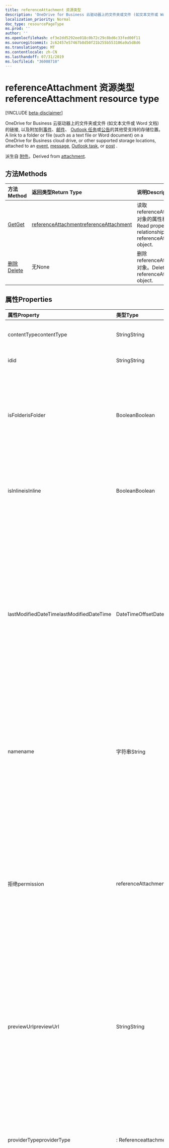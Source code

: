 ```yaml
---
title: referenceAttachment 资源类型
description: 'OneDrive for Business 云驱动器上的文件夹或文件 (如文本文件或 Word 文档) 的链接, 或附加到的其他受支持的存储位置 '
localization_priority: Normal
doc_type: resourcePageType
ms.prod: ''
author: ''
ms.openlocfilehash: ef3e2dd5292ee018c0b72c29c8bd6c33fed00f11
ms.sourcegitcommit: 2c62457e57467b8d50f21b255b553106a9a5d8d6
ms.translationtype: MT
ms.contentlocale: zh-CN
ms.lasthandoff: 07/31/2019
ms.locfileid: "36008710"
---
```

# <a name="referenceattachment-resource-type"></a><span data-ttu-id="d08f2-103">referenceAttachment 资源类型</span><span class="sxs-lookup"><span data-stu-id="d08f2-103">referenceAttachment resource type</span></span>

[!INCLUDE [beta-disclaimer](../../includes/beta-disclaimer.md)]

<span data-ttu-id="d08f2-104">OneDrive for Business 云驱动器上的文件夹或文件 (如文本文件或 Word 文档) 的链接, 以及附加到[事件](../resources/event.md)、[邮件](../resources/message.md)、 [Outlook 任务](../resources/outlooktask.md)或[公告](../resources/post.md)的其他受支持的存储位置。</span><span class="sxs-lookup"><span data-stu-id="d08f2-104">A link to a folder or file (such as a text file or Word document) on a OneDrive for Business cloud drive, or other supported storage locations, attached to an [event](../resources/event.md), [message](../resources/message.md), [Outlook task](../resources/outlooktask.md), or [post](../resources/post.md) .</span></span>

<span data-ttu-id="d08f2-105">派生自 [附件](attachment.md)。</span><span class="sxs-lookup"><span data-stu-id="d08f2-105">Derived from [attachment](attachment.md).</span></span>

## <a name="methods"></a><span data-ttu-id="d08f2-106">方法</span><span class="sxs-lookup"><span data-stu-id="d08f2-106">Methods</span></span>

| <span data-ttu-id="d08f2-107">方法</span><span class="sxs-lookup"><span data-stu-id="d08f2-107">Method</span></span>       | <span data-ttu-id="d08f2-108">返回类型</span><span class="sxs-lookup"><span data-stu-id="d08f2-108">Return Type</span></span>  |<span data-ttu-id="d08f2-109">说明</span><span class="sxs-lookup"><span data-stu-id="d08f2-109">Description</span></span>|
|:---------------|:--------|:----------|
|[<span data-ttu-id="d08f2-110">Get</span><span class="sxs-lookup"><span data-stu-id="d08f2-110">Get</span></span>](../api/attachment-get.md) | [<span data-ttu-id="d08f2-111">referenceAttachment</span><span class="sxs-lookup"><span data-stu-id="d08f2-111">referenceAttachment</span></span>](referenceattachment.md) |<span data-ttu-id="d08f2-112">读取 referenceAttachment 对象的属性和关系。</span><span class="sxs-lookup"><span data-stu-id="d08f2-112">Read properties and relationships of referenceAttachment object.</span></span>|
|[<span data-ttu-id="d08f2-113">删除</span><span class="sxs-lookup"><span data-stu-id="d08f2-113">Delete</span></span>](../api/attachment-delete.md) | <span data-ttu-id="d08f2-114">无</span><span class="sxs-lookup"><span data-stu-id="d08f2-114">None</span></span> |<span data-ttu-id="d08f2-115">删除 referenceAttachment 对象。</span><span class="sxs-lookup"><span data-stu-id="d08f2-115">Delete referenceAttachment object.</span></span> |

## <a name="properties"></a><span data-ttu-id="d08f2-116">属性</span><span class="sxs-lookup"><span data-stu-id="d08f2-116">Properties</span></span>
| <span data-ttu-id="d08f2-117">属性</span><span class="sxs-lookup"><span data-stu-id="d08f2-117">Property</span></span>     | <span data-ttu-id="d08f2-118">类型</span><span class="sxs-lookup"><span data-stu-id="d08f2-118">Type</span></span>   |<span data-ttu-id="d08f2-119">说明</span><span class="sxs-lookup"><span data-stu-id="d08f2-119">Description</span></span>|
|:---------------|:--------|:----------|
|<span data-ttu-id="d08f2-120">contentType</span><span class="sxs-lookup"><span data-stu-id="d08f2-120">contentType</span></span>|<span data-ttu-id="d08f2-121">String</span><span class="sxs-lookup"><span data-stu-id="d08f2-121">String</span></span>|<span data-ttu-id="d08f2-122">附件的内容类型。</span><span class="sxs-lookup"><span data-stu-id="d08f2-122">The content type of the attachment.</span></span> <span data-ttu-id="d08f2-123">可选。</span><span class="sxs-lookup"><span data-stu-id="d08f2-123">Optional.</span></span>|
|<span data-ttu-id="d08f2-124">id</span><span class="sxs-lookup"><span data-stu-id="d08f2-124">id</span></span>|<span data-ttu-id="d08f2-125">String</span><span class="sxs-lookup"><span data-stu-id="d08f2-125">String</span></span>|<span data-ttu-id="d08f2-p102">附件 ID。只读。</span><span class="sxs-lookup"><span data-stu-id="d08f2-p102">The attachment ID.  Read-only.</span></span>|
|<span data-ttu-id="d08f2-128">isFolder</span><span class="sxs-lookup"><span data-stu-id="d08f2-128">isFolder</span></span>|<span data-ttu-id="d08f2-129">Boolean</span><span class="sxs-lookup"><span data-stu-id="d08f2-129">Boolean</span></span>|<span data-ttu-id="d08f2-130">指定附件是否为文件夹的链接。</span><span class="sxs-lookup"><span data-stu-id="d08f2-130">Specifies whether the attachment is a link to a folder.</span></span> <span data-ttu-id="d08f2-131">如果**sourceUrl**是指向文件夹的链接, 则必须将其设置为 true。</span><span class="sxs-lookup"><span data-stu-id="d08f2-131">Must set this to true if **sourceUrl** is a link to a folder.</span></span> <span data-ttu-id="d08f2-132">可选。</span><span class="sxs-lookup"><span data-stu-id="d08f2-132">Optional.</span></span>|
|<span data-ttu-id="d08f2-133">isInline</span><span class="sxs-lookup"><span data-stu-id="d08f2-133">isInline</span></span>|<span data-ttu-id="d08f2-134">Boolean</span><span class="sxs-lookup"><span data-stu-id="d08f2-134">Boolean</span></span>|<span data-ttu-id="d08f2-135">如果附件显示为内嵌在嵌入对象的正文中，则设置为 true。</span><span class="sxs-lookup"><span data-stu-id="d08f2-135">Set to true if the attachment appears inline in the body of the embedding object.</span></span> <span data-ttu-id="d08f2-136">可选。</span><span class="sxs-lookup"><span data-stu-id="d08f2-136">Optional.</span></span>|
|<span data-ttu-id="d08f2-137">lastModifiedDateTime</span><span class="sxs-lookup"><span data-stu-id="d08f2-137">lastModifiedDateTime</span></span>|<span data-ttu-id="d08f2-138">DateTimeOffset</span><span class="sxs-lookup"><span data-stu-id="d08f2-138">DateTimeOffset</span></span>|<span data-ttu-id="d08f2-139">上次修改附件的日期和时间。</span><span class="sxs-lookup"><span data-stu-id="d08f2-139">The date and time when the attachment was last modified.</span></span> <span data-ttu-id="d08f2-140">时间戳类型表示采用 ISO 8601 格式的日期和时间信息，始终采用 UTC 时区。</span><span class="sxs-lookup"><span data-stu-id="d08f2-140">The Timestamp type represents date and time information using ISO 8601 format and is always in UTC time.</span></span> <span data-ttu-id="d08f2-141">例如，2014 年 1 月 1 日午夜 UTC 如下所示：`'2014-01-01T00:00:00Z'`。</span><span class="sxs-lookup"><span data-stu-id="d08f2-141">For example, midnight UTC on Jan 1, 2014 would look like this: `'2014-01-01T00:00:00Z'`.</span></span> <span data-ttu-id="d08f2-142">可选。</span><span class="sxs-lookup"><span data-stu-id="d08f2-142">Optional.</span></span>|
|<span data-ttu-id="d08f2-143">name</span><span class="sxs-lookup"><span data-stu-id="d08f2-143">name</span></span>|<span data-ttu-id="d08f2-144">字符串</span><span class="sxs-lookup"><span data-stu-id="d08f2-144">String</span></span>|<span data-ttu-id="d08f2-145">显示在用于表示嵌入附件的图标下方的文本。</span><span class="sxs-lookup"><span data-stu-id="d08f2-145">The text that is displayed below the icon representing the embedded attachment.</span></span> <span data-ttu-id="d08f2-146">这不必是实际的文件名。</span><span class="sxs-lookup"><span data-stu-id="d08f2-146">This does not need to be the actual file name.</span></span> <span data-ttu-id="d08f2-147">必需。</span><span class="sxs-lookup"><span data-stu-id="d08f2-147">Required.</span></span>|
|<span data-ttu-id="d08f2-148">拒绝</span><span class="sxs-lookup"><span data-stu-id="d08f2-148">permission</span></span>|<span data-ttu-id="d08f2-149">referenceAttachmentPermission</span><span class="sxs-lookup"><span data-stu-id="d08f2-149">referenceAttachmentPermission</span></span>|<span data-ttu-id="d08f2-150">指定通过**providerType**中的提供程序类型授予附件的权限。</span><span class="sxs-lookup"><span data-stu-id="d08f2-150">Specifies the permissions granted for the attachment by the type of provider in **providerType**.</span></span> <span data-ttu-id="d08f2-151">可取值为：`other`、`view`、`edit`、`anonymousView`、`anonymousEdit`、`organizationView` 或 `organizationEdit`。</span><span class="sxs-lookup"><span data-stu-id="d08f2-151">Possible values are: `other`, `view`, `edit`, `anonymousView`, `anonymousEdit`, `organizationView`, `organizationEdit`.</span></span> <span data-ttu-id="d08f2-152">可选。</span><span class="sxs-lookup"><span data-stu-id="d08f2-152">Optional.</span></span>|
|<span data-ttu-id="d08f2-153">previewUrl</span><span class="sxs-lookup"><span data-stu-id="d08f2-153">previewUrl</span></span>|<span data-ttu-id="d08f2-154">String</span><span class="sxs-lookup"><span data-stu-id="d08f2-154">String</span></span>|<span data-ttu-id="d08f2-155">仅适用于图像 URL 的引用附件, 以获取预览图像。</span><span class="sxs-lookup"><span data-stu-id="d08f2-155">Applies to only a reference attachment of an image - URL to get a preview image.</span></span> <span data-ttu-id="d08f2-156">仅当**sourceUrl**标识图像文件时, 才使用**thumbnailUrl**和**previewUrl** 。</span><span class="sxs-lookup"><span data-stu-id="d08f2-156">Use **thumbnailUrl** and **previewUrl** only when **sourceUrl** identifies an image file.</span></span> <span data-ttu-id="d08f2-157">可选。</span><span class="sxs-lookup"><span data-stu-id="d08f2-157">Optional.</span></span>|
|<span data-ttu-id="d08f2-158">providerType</span><span class="sxs-lookup"><span data-stu-id="d08f2-158">providerType</span></span>|<span data-ttu-id="d08f2-159">: Referenceattachmentprovider</span><span class="sxs-lookup"><span data-stu-id="d08f2-159">referenceAttachmentProvider</span></span>|<span data-ttu-id="d08f2-160">支持此 contentType 的附件的提供程序的类型。</span><span class="sxs-lookup"><span data-stu-id="d08f2-160">The type of provider that supports an attachment of this contentType.</span></span> <span data-ttu-id="d08f2-161">可取值为：`other`、`oneDriveBusiness`、`oneDriveConsumer`、`dropbox`。</span><span class="sxs-lookup"><span data-stu-id="d08f2-161">Possible values are: `other`, `oneDriveBusiness`, `oneDriveConsumer`, `dropbox`.</span></span> <span data-ttu-id="d08f2-162">可选。</span><span class="sxs-lookup"><span data-stu-id="d08f2-162">Optional.</span></span>|
|<span data-ttu-id="d08f2-163">size</span><span class="sxs-lookup"><span data-stu-id="d08f2-163">size</span></span>|<span data-ttu-id="d08f2-164">Int32</span><span class="sxs-lookup"><span data-stu-id="d08f2-164">Int32</span></span>|<span data-ttu-id="d08f2-165">存储在引用附件的邮件上的元数据的大小 (以字节为单位)。</span><span class="sxs-lookup"><span data-stu-id="d08f2-165">The size of the metadata in bytes that is stored on the message for the reference attachment.</span></span> <span data-ttu-id="d08f2-166">此值不表示实际文件的大小。</span><span class="sxs-lookup"><span data-stu-id="d08f2-166">This value does not indicate the size of the actual file.</span></span> <span data-ttu-id="d08f2-167">可选。</span><span class="sxs-lookup"><span data-stu-id="d08f2-167">Optional.</span></span>|
|<span data-ttu-id="d08f2-168">sourceUrl</span><span class="sxs-lookup"><span data-stu-id="d08f2-168">sourceUrl</span></span>|<span data-ttu-id="d08f2-169">String</span><span class="sxs-lookup"><span data-stu-id="d08f2-169">String</span></span>|<span data-ttu-id="d08f2-170">用于获取附件内容的 URL。</span><span class="sxs-lookup"><span data-stu-id="d08f2-170">URL to get the attachment content.</span></span> <span data-ttu-id="d08f2-171">如果这是指向文件夹的 URL, 然后在 Outlook 或 web 上的 Outlook 中正确显示该文件夹, 请将**isFolder**设置为 true。</span><span class="sxs-lookup"><span data-stu-id="d08f2-171">If this is a URL to a folder, then for the folder to be displayed correctly in Outlook or Outlook on the web, set **isFolder** to true.</span></span> <span data-ttu-id="d08f2-172">必需。</span><span class="sxs-lookup"><span data-stu-id="d08f2-172">Required.</span></span>|
|<span data-ttu-id="d08f2-173">thumbnailUrl</span><span class="sxs-lookup"><span data-stu-id="d08f2-173">thumbnailUrl</span></span>|<span data-ttu-id="d08f2-174">String</span><span class="sxs-lookup"><span data-stu-id="d08f2-174">String</span></span>|<span data-ttu-id="d08f2-175">仅适用于图像 URL 的引用附件, 以获取缩略图图像。</span><span class="sxs-lookup"><span data-stu-id="d08f2-175">Applies to only a reference attachment of an image - URL to get a thumbnail image.</span></span> <span data-ttu-id="d08f2-176">仅当**sourceUrl**标识图像文件时, 才使用**thumbnailUrl**和**previewUrl** 。</span><span class="sxs-lookup"><span data-stu-id="d08f2-176">Use **thumbnailUrl** and **previewUrl** only when **sourceUrl** identifies an image file.</span></span> <span data-ttu-id="d08f2-177">可选。</span><span class="sxs-lookup"><span data-stu-id="d08f2-177">Optional.</span></span>|

## <a name="relationships"></a><span data-ttu-id="d08f2-178">关系</span><span class="sxs-lookup"><span data-stu-id="d08f2-178">Relationships</span></span>
<span data-ttu-id="d08f2-179">无</span><span class="sxs-lookup"><span data-stu-id="d08f2-179">None</span></span>



## <a name="json-representation"></a><span data-ttu-id="d08f2-180">JSON 表示形式</span><span class="sxs-lookup"><span data-stu-id="d08f2-180">JSON representation</span></span>

<span data-ttu-id="d08f2-181">下面是资源的 JSON 表示形式。</span><span class="sxs-lookup"><span data-stu-id="d08f2-181">Here is a JSON representation of the resource</span></span>

<!-- {
  "blockType": "resource",
  "optionalProperties": [

  ],
  "@odata.type": "microsoft.graph.referenceAttachment"
}-->

```json
{
  "contentType": "string",
  "id": "string (identifier)",
  "isFolder": true,
  "isInline": true,
  "lastModifiedDateTime": "String (timestamp)",
  "name": "string",
  "permission": "string",
  "previewUrl": "string",
  "providerType": "string",
  "size": 1024,
  "sourceUrl": "string",
  "thumbnailUrl": "string"
}

```

<!-- uuid: 8fcb5dbc-d5aa-4681-8e31-b001d5168d79
2015-10-25 14:57:30 UTC -->
<!--
{
  "type": "#page.annotation",
  "description": "referenceAttachment resource",
  "keywords": "",
  "section": "documentation",
  "tocPath": "",
  "suppressions": []
}
-->
